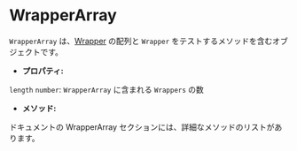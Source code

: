 # WrapperArray

`WrapperArray` は、[Wrapper](/docs/ja/api/wrapper/README.md) の配列と `Wrapper` をテストするメソッドを含むオブジェクトです。

- **プロパティ:**

`length` `number`: `WrapperArray` に含まれる `Wrappers` の数

 - **メソッド:**

ドキュメントの WrapperArray セクションには、詳細なメソッドのリストがあります。
